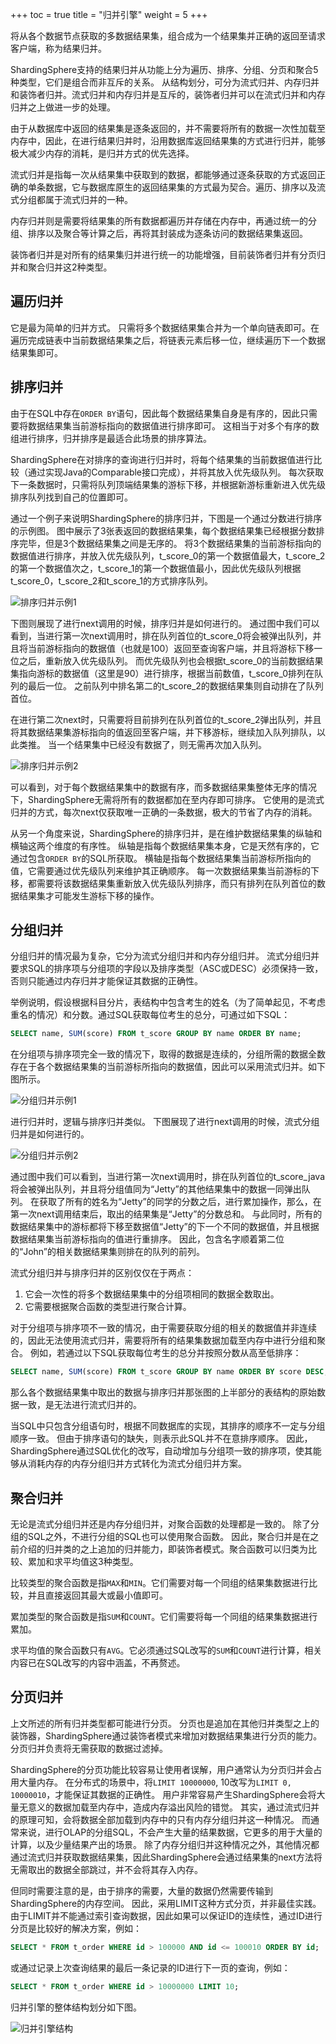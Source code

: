 +++
toc = true
title = "归并引擎"
weight = 5
+++

将从各个数据节点获取的多数据结果集，组合成为一个结果集并正确的返回至请求客户端，称为结果归并。

ShardingSphere支持的结果归并从功能上分为遍历、排序、分组、分页和聚合5种类型，它们是组合而非互斥的关系。
从结构划分，可分为流式归并、内存归并和装饰者归并。流式归并和内存归并是互斥的，装饰者归并可以在流式归并和内存归并之上做进一步的处理。

由于从数据库中返回的结果集是逐条返回的，并不需要将所有的数据一次性加载至内存中，因此，在进行结果归并时，沿用数据库返回结果集的方式进行归并，能够极大减少内存的消耗，是归并方式的优先选择。

流式归并是指每一次从结果集中获取到的数据，都能够通过逐条获取的方式返回正确的单条数据，它与数据库原生的返回结果集的方式最为契合。遍历、排序以及流式分组都属于流式归并的一种。

内存归并则是需要将结果集的所有数据都遍历并存储在内存中，再通过统一的分组、排序以及聚合等计算之后，再将其封装成为逐条访问的数据结果集返回。

装饰者归并是对所有的结果集归并进行统一的功能增强，目前装饰者归并有分页归并和聚合归并这2种类型。

## 遍历归并

它是最为简单的归并方式。
只需将多个数据结果集合并为一个单向链表即可。在遍历完成链表中当前数据结果集之后，将链表元素后移一位，继续遍历下一个数据结果集即可。

## 排序归并

由于在SQL中存在`ORDER BY`语句，因此每个数据结果集自身是有序的，因此只需要将数据结果集当前游标指向的数据值进行排序即可。
这相当于对多个有序的数组进行排序，归并排序是最适合此场景的排序算法。

ShardingSphere在对排序的查询进行归并时，将每个结果集的当前数据值进行比较（通过实现Java的Comparable接口完成），并将其放入优先级队列。
每次获取下一条数据时，只需将队列顶端结果集的游标下移，并根据新游标重新进入优先级排序队列找到自己的位置即可。

通过一个例子来说明ShardingSphere的排序归并，下图是一个通过分数进行排序的示例图。
图中展示了3张表返回的数据结果集，每个数据结果集已经根据分数排序完毕，但是3个数据结果集之间是无序的。
将3个数据结果集的当前游标指向的数据值进行排序，并放入优先级队列，t_score_0的第一个数据值最大，t_score_2的第一个数据值次之，t_score_1的第一个数据值最小，因此优先级队列根据t_score_0，t_score_2和t_score_1的方式排序队列。

![排序归并示例1](https://shardingsphere.apache.org/document/current/img/sharding/order_by_merge_1.png)

下图则展现了进行next调用的时候，排序归并是如何进行的。
通过图中我们可以看到，当进行第一次next调用时，排在队列首位的t_score_0将会被弹出队列，并且将当前游标指向的数据值（也就是100）返回至查询客户端，并且将游标下移一位之后，重新放入优先级队列。
而优先级队列也会根据t_score_0的当前数据结果集指向游标的数据值（这里是90）进行排序，根据当前数值，t_score_0排列在队列的最后一位。
之前队列中排名第二的t_score_2的数据结果集则自动排在了队列首位。

在进行第二次next时，只需要将目前排列在队列首位的t_score_2弹出队列，并且将其数据结果集游标指向的值返回至客户端，并下移游标，继续加入队列排队，以此类推。
当一个结果集中已经没有数据了，则无需再次加入队列。

![排序归并示例2](https://shardingsphere.apache.org/document/current/img/sharding/order_by_merge_2.png)

可以看到，对于每个数据结果集中的数据有序，而多数据结果集整体无序的情况下，ShardingSphere无需将所有的数据都加在至内存即可排序。
它使用的是流式归并的方式，每次next仅获取唯一正确的一条数据，极大的节省了内存的消耗。

从另一个角度来说，ShardingSphere的排序归并，是在维护数据结果集的纵轴和横轴这两个维度的有序性。
纵轴是指每个数据结果集本身，它是天然有序的，它通过包含`ORDER BY`的SQL所获取。
横轴是指每个数据结果集当前游标所指向的值，它需要通过优先级队列来维护其正确顺序。
每一次数据结果集当前游标的下移，都需要将该数据结果集重新放入优先级队列排序，而只有排列在队列首位的数据结果集才可能发生游标下移的操作。

## 分组归并

分组归并的情况最为复杂，它分为流式分组归并和内存分组归并。
流式分组归并要求SQL的排序项与分组项的字段以及排序类型（ASC或DESC）必须保持一致，否则只能通过内存归并才能保证其数据的正确性。

举例说明，假设根据科目分片，表结构中包含考生的姓名（为了简单起见，不考虑重名的情况）和分数。通过SQL获取每位考生的总分，可通过如下SQL：

```sql
SELECT name, SUM(score) FROM t_score GROUP BY name ORDER BY name;
```

在分组项与排序项完全一致的情况下，取得的数据是连续的，分组所需的数据全数存在于各个数据结果集的当前游标所指向的数据值，因此可以采用流式归并。如下图所示。

![分组归并示例1](https://shardingsphere.apache.org/document/current/img/sharding/group_by_merge_1_v3.png)

进行归并时，逻辑与排序归并类似。
下图展现了进行next调用的时候，流式分组归并是如何进行的。

![分组归并示例2](https://shardingsphere.apache.org/document/current/img/sharding/group_by_merge_2_v2.png)

通过图中我们可以看到，当进行第一次next调用时，排在队列首位的t_score_java将会被弹出队列，并且将分组值同为“Jetty”的其他结果集中的数据一同弹出队列。
在获取了所有的姓名为“Jetty”的同学的分数之后，进行累加操作，那么，在第一次next调用结束后，取出的结果集是“Jetty”的分数总和。
与此同时，所有的数据结果集中的游标都将下移至数据值“Jetty”的下一个不同的数据值，并且根据数据结果集当前游标指向的值进行重排序。
因此，包含名字顺着第二位的“John”的相关数据结果集则排在的队列的前列。

流式分组归并与排序归并的区别仅仅在于两点：

1. 它会一次性的将多个数据结果集中的分组项相同的数据全数取出。
2. 它需要根据聚合函数的类型进行聚合计算。

对于分组项与排序项不一致的情况，由于需要获取分组的相关的数据值并非连续的，因此无法使用流式归并，需要将所有的结果集数据加载至内存中进行分组和聚合。
例如，若通过以下SQL获取每位考生的总分并按照分数从高至低排序：

```sql
SELECT name, SUM(score) FROM t_score GROUP BY name ORDER BY score DESC;
```

那么各个数据结果集中取出的数据与排序归并那张图的上半部分的表结构的原始数据一致，是无法进行流式归并的。

当SQL中只包含分组语句时，根据不同数据库的实现，其排序的顺序不一定与分组顺序一致。
但由于排序语句的缺失，则表示此SQL并不在意排序顺序。
因此，ShardingSphere通过SQL优化的改写，自动增加与分组项一致的排序项，使其能够从消耗内存的内存分组归并方式转化为流式分组归并方案。

## 聚合归并

无论是流式分组归并还是内存分组归并，对聚合函数的处理都是一致的。
除了分组的SQL之外，不进行分组的SQL也可以使用聚合函数。
因此，聚合归并是在之前介绍的归并类的之上追加的归并能力，即装饰者模式。聚合函数可以归类为比较、累加和求平均值这3种类型。

比较类型的聚合函数是指`MAX`和`MIN`。它们需要对每一个同组的结果集数据进行比较，并且直接返回其最大或最小值即可。

累加类型的聚合函数是指`SUM`和`COUNT`。它们需要将每一个同组的结果集数据进行累加。

求平均值的聚合函数只有`AVG`。它必须通过SQL改写的`SUM`和`COUNT`进行计算，相关内容已在SQL改写的内容中涵盖，不再赘述。

## 分页归并

上文所述的所有归并类型都可能进行分页。
分页也是追加在其他归并类型之上的装饰器，ShardingSphere通过装饰者模式来增加对数据结果集进行分页的能力。
分页归并负责将无需获取的数据过滤掉。

ShardingSphere的分页功能比较容易让使用者误解，用户通常认为分页归并会占用大量内存。
在分布式的场景中，将`LIMIT 10000000`, 10改写为`LIMIT 0, 10000010`，才能保证其数据的正确性。
用户非常容易产生ShardingSphere会将大量无意义的数据加载至内存中，造成内存溢出风险的错觉。
其实，通过流式归并的原理可知，会将数据全部加载到内存中的只有内存分组归并这一种情况。
而通常来说，进行OLAP的分组SQL，不会产生大量的结果数据，它更多的用于大量的计算，以及少量结果产出的场景。
除了内存分组归并这种情况之外，其他情况都通过流式归并获取数据结果集，因此ShardingSphere会通过结果集的next方法将无需取出的数据全部跳过，并不会将其存入内存。

但同时需要注意的是，由于排序的需要，大量的数据仍然需要传输到ShardingSphere的内存空间。
因此，采用LIMIT这种方式分页，并非最佳实践。 由于LIMIT并不能通过索引查询数据，因此如果可以保证ID的连续性，通过ID进行分页是比较好的解决方案，例如：

```sql
SELECT * FROM t_order WHERE id > 100000 AND id <= 100010 ORDER BY id;
```

或通过记录上次查询结果的最后一条记录的ID进行下一页的查询，例如：

```sql
SELECT * FROM t_order WHERE id > 10000000 LIMIT 10;
```

归并引擎的整体结构划分如下图。

![归并引擎结构](https://shardingsphere.apache.org/document/current/img/sharding/merge_architecture_cn.png)
